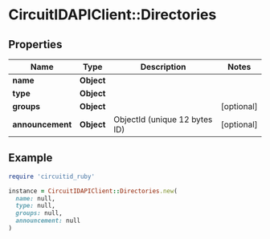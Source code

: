 # CircuitIDAPIClient::Directories

## Properties

| Name | Type | Description | Notes |
| ---- | ---- | ----------- | ----- |
| **name** | **Object** |  |  |
| **type** | **Object** |  |  |
| **groups** | **Object** |  | [optional] |
| **announcement** | **Object** | ObjectId (unique 12 bytes ID) | [optional] |

## Example

```ruby
require 'circuitid_ruby'

instance = CircuitIDAPIClient::Directories.new(
  name: null,
  type: null,
  groups: null,
  announcement: null
)
```

